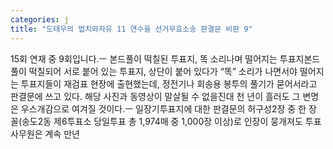 ```yaml
---
categories: j
title: "도태우의 법치와자유 11 연수을 선거무효소송 판결문 비판 9"
---
```

15회 연재 중 9회입니다.ㅡ 본드풀이 떡칠된 투표지, 똑 소리나며 떨어지는 투표지본드풀이 떡칠되어 서로 붙어 있는 투표지, 상단이 붙어 있다가 “똑” 소리가 나면서야 떨어지는 투표지들이 재검표 현장에 출현했는데, 정전기나 회송용 봉투의 풀기가 묻어서라고 판결문에 쓰고 있다. 해당 사진과 동영상이 말살될 수 없을진대 천 년이 흘러도 그 변명은 우스개감으로 여겨질 것이다.ㅡ 일장기투표지에 대한 판결문의 허구성2장 중 한 장 꼴(송도2동 제6투표소 당일투표 총 1,974매 중 1,000장 이상)로 인장이 뭉개져도 투표사무원은 계속 만년